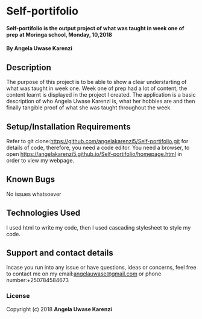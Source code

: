 # Self-portifolio
#### Self-portifolio is the output project of what was taught in week one of prep at Moringa school, Monday, 10,2018
#### By Angela Uwase Karenzi
## Description
The purpose of this project is to be able to show a clear understarting of what was taught in week one. Week one of prep had a lot of content, the content learnt is displayed in the project I created. The application is a basic description of who Angela Uwase Karenzi is, what her hobbies are and then finally tangible proof of what she was taught throughout the week.
## Setup/Installation Requirements
Refer to git clone:https://github.com/angelakarenzi5/Self-portifolio.git for details of code, therefore, you need a code editor.
You need a browser, to open https://angelakarenzi5.github.io/Self-portifolio/homepage.html in order to view my webpage.
## Known Bugs
No issues whatsoever 
## Technologies Used
I used html to write my code, then I used cascading stylesheet to style my code.
## Support and contact details
Incase you run into any issue or have questions, ideas or concerns, feel free to contact me on my email:angelauwase@gmail.com or phone number:+250784584673
### License
Copyright (c) 2018 **Angela Uwase Karenzi**
